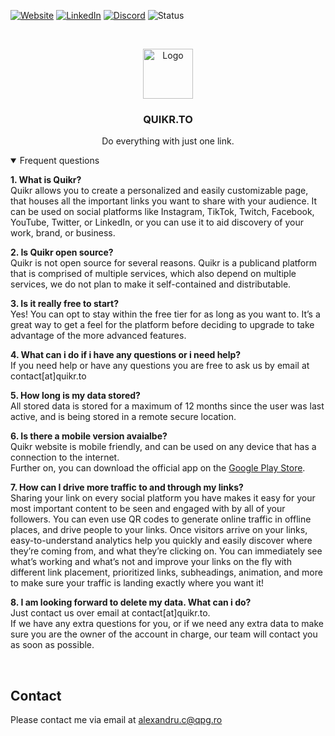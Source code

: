 [![Website][website-shield]][website-url]
[![LinkedIn][linkedin-shield]][linkedin-url]
[![Discord][discord-shield]][discord-url]
![Status][website-status]

<!-- PROJECT LOGO -->
<br />
<p align="center">
  <a href="https://quikr.to">
   <img src="https://i.imgur.com/1J3Yyya.png" alt="Logo" width="auto" height="80">
  </a>

  <h3 align="center">QUIKR.TO</h3>

  <p align="center">
    Do everything with just one link. 
  </p>
</p>

<details open="open">
<summary>Frequent questions</summary>


<b>1. What is Quikr?<br></b>
Quikr allows you to create a personalized and easily customizable page, that houses all the important links you want to share with your audience. It can be used on social platforms like Instagram, TikTok, Twitch, Facebook, YouTube, Twitter, or LinkedIn, or you can use it to aid discovery of your work, brand, or business.

<b>2. Is Quikr open source?<br></b>
Quikr is not open source for several reasons. Quikr is a publicand platform that is comprised of multiple services, which also depend on multiple services, we do not plan to make it self-contained and distributable.

<b>3. Is it really free to start?<br></b>
Yes! You can opt to stay within the free tier for as long as you want to. It’s a great way to get a feel for the platform before deciding to upgrade to take advantage of the more advanced features.

<b>4. What can i do if i have any questions or i need help?<br></b>
If you need help or have any questions you are free to ask us by email at contact[at]quikr.to

<b>5. How long is my data stored?<br></b>
All stored data is stored for a maximum of 12 months since the user was last active, and is being stored in a remote secure location.

<b>6. Is there a mobile version avaialbe?<br></b>
Quikr website is mobile friendly, and can be used on any device that has a connection to the internet.
<br>Further on, you can download the official app on the <a href="https://play.google.com/store/apps/details?id=com.quikr.apps">Google Play Store</a>.

<b>7. How can I drive more traffic to and through my links?<br></b>
Sharing your link on every social platform you have makes it easy for your most important content to be seen and engaged with by all of your followers. You can even use QR codes to generate online traffic in offline places, and drive people to your links.
Once visitors arrive on your links, easy-to-understand analytics help you quickly and easily discover where they’re coming from, and what they’re clicking on. You can immediately see what’s working and what’s not and improve your links on the fly with different link placement, prioritized links, subheadings, animation, and more to make sure your traffic is landing exactly where you want it!

<b>8. I am looking forward to delete my data. What can i do?<br></b>
Just contact us over email at contact[at]quikr.to. <br>
If we have any extra questions for you, or if we need any extra data to make sure you are the owner of the account in charge, our team will contact you as soon as possible.
</details>

<br>


<!-- CONTACT -->
## Contact
Please contact me via email at alexandru.c@qpg.ro <br>


<!-- MARKDOWN LINKS & IMAGES -->
<!-- https://www.markdownguide.org/basic-syntax/#reference-style-links -->
[linkedin-shield]: https://img.shields.io/badge/-LinkedIn-black.svg?style=for-the-badge&logo=linkedin&colorB=555
[linkedin-url]: https://linkedin.com/in/coserea-alexandru
[discord-shield]: https://img.shields.io/discord/438065696002277386?label=DISCORD&style=for-the-badge
[discord-url]: https://discord.gg/36RHWU9
[website-shield]: https://img.shields.io/badge/WEBSITE-grey?style=for-the-badge
[website-url]: https://quikr.to/
[website-status]: https://img.shields.io/badge/STATUS-OFFLINE-red?style=for-the-badge
